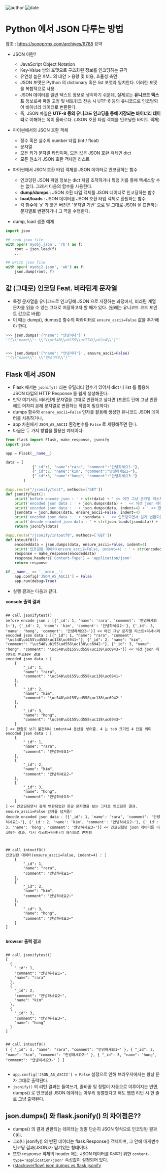 
![author](https://img.shields.io/badge/author-daesungRa-lightgray.svg?style=flat-square)
![date](https://img.shields.io/badge/date-190508-lightgray.svg?style=flat-square)

# Python 에서 JSON 다루는 방법

참조 : https://soooprmx.com/archives/6788 요약

- JSON 이란?
    * JavaScript Object Notation
    * Key-Value 쌍의 포맷으로 구조화된 정보를 인코딩하는 규격
    * 유연성 높은 XML 의 대안 > 용량 및 비용, 효율성 측면
    * JSON 포맷은 Python 의 dictionary 혹은 list 포맷과 일치한다. 이러한 포맷을 복합적으로 사용
    * JSON 데이터를 일반 텍스트 정보로 생각하기 쉬운데, 실제로는 **유니코드 텍스트** 정보로써 파일 고정 및 네트워크 전송 시 UTF-8 등의 유니코드로 인코딩되어 바이너리 데이터로 변환된다.
    * 즉, JSON 파일은 **UTF-8 등의 유니코드 인코딩을 통해 저장되는 바이너리 데이터**로 이해하는 쪽이 올바르다. (JSON 호환 타입 객체를 인코딩한 바이트 객체)

- 파이썬에서의 JSON 호환 객체
    * 정수 혹은 실수의 number 타입 (int / float)
    * 문자열
    * 모든 키가 문자열 타입이며, 모든 값은 JSON 호환 객체인 dict
    * 모든 원소가 JSON 호환 객체인 리스트

- 파이썬에서 JSON 호환 타입 객체를 JSON 데이터로 인코딩하는 함수
    * 인코딩된 JSON 파일 정보는 dict 처럼 조작하거나 특정 키를 통해 액세스할 수는 없다. 그래서 다음의 함수를 사용한다.
    * **dump/dumps** : JSON 호환 타입 객체를 JSON 데이터로 인코딩하는 함수
    * **load/loads** : JSON 데이터를 JSON 호환 타입 객체로 환원하는 함수
    * 각 함수에 's' 가 붙은 버전은 '문자열 기반' 으로 말 그대로 JSON 을 표현하는 문자열로 변환하거나 그 역을 수행한다.

- dump, load 샘플 예제

```python
import json

## read json file
with open('myobj.json', 'rb') as f:
    root = json.load(f)
    ...

## writh json file
with open('myobj2.json', 'wb') as f:
    json.dump(root, f)
```

## 값 (그대로) 인코딩 Feat. 비라틴계 문자열

- 특정 문자열을 유니코드로 인코딩해 JSON 으로 저장하는 과정에서, 비라틴 계열 문자를 읽을 수 있는 그대로 저장하고자 할 때가 있다. (원래는 유니코드 코드 포인트 값으로 바뀜)
- 이 때는 dump(), dumps() 함수의 파라미터로 ```ensure_ascii=False``` 값을 추가해야 한다.

```python
>>> json.dumps('{"name": "안녕이다"}')                       
'"{\\"name\\": \\"\\uc548\\ub155\\uc774\\ub2e4\\"}"' 


>>> json.dumps('{"name": "안녕이다"}', ensure_ascii=False)   
'"{\\"name\\": \\"안녕이다\\"}"'
```

## Flask 에서 JSON

- Flask 에서는 ```jsonify()``` 라는 유틸리티 함수가 있어서 dict 나 list 를 활용해 JSON 타입의 HTTP Response 를 쉽게 생성해준다.
- 만약 여기서도 비라틴계 문자열을 그대로 반환하고 싶다면 (프론트 단에 그냥 반환해도 어차피 본래 문자열로 변환하는 작업이 필요하다)
- dumps 함수와 ```ensure_ascii=False``` 인자를 활용해 생성한 유니코드 JSON 데이터를 사용하거나,
- app 차원에서 ```JSON_AS_ASCII``` 환경변수를 ```False``` 로 세팅해주면 된다.
- 다음은 두 가지 방법을 활용한 예제이다.

```python
from flask import Flask, make_response, jsonify
import json

app = Flask(__name__)

data = [
            {"_id":1, "name":"rara", "comment":"안녕하세요1~"},
            {"_id":2, "name":"kim", "comment":"안녕하세요2~"},
            {"_id":3, "name":"hong", "comment":"안녕하세요3~"}
        ]

@app.route("/jsonify/test", methods=['GET'])
def jsonifyTest():
    print('before encode json : ' + str(data) + ' << 이건 그냥 문자열 리스트+딕셔너리')
    print('encoded json data : ' + json.dumps(data) + ' << 이건 json 데이터로 인코딩된 결과')
    print('encoded json data : ' + json.dumps(data, indent=4) + ' << 한줄로 보기 불편하니 indent=4 옵션을 넣어줌. 4 는 tab 크기인 4 칸을 의미')
    jsondata = json.dumps(data, ensure_ascii=False, indent=4)
    print('encoded json data : ' + jsondata + ' << 인코딩되면서 길게 변환되었던 한글 문자열을 보는 그대로 인코딩한 결과. ensure_ascii=False 인자를 넘겨줌!')
    print('decode encoded json data : ' + str(json.loads(jsondata)) + ' << 인코딩했던 json 데이터를 디코딩한 결과. 다시 리스트+딕셔너리 형식으로 변환됨')
    return jsonify(data)

@app.route("/jsonify/intoutf8", methods=['GET'])
def intoutf8():
    encodeddata = json.dumps(data, ensure_ascii=False, indent=4)
    print('인코딩된 데이터(ensure_ascii=False, indent=4) : ' + str(encodeddata))
    response = make_response(encodeddata)
    response.headers['Content-Type'] = 'application/json'
    return response

if __name__ == '__main__':
    app.config['JSON_AS_ASCII'] = False
    app.run(debug=True)
```

- 실행 결과는 다음과 같다.

**console 출력 결과**
```text

## call jsonifytest()
before encode json : [{'_id': 1, 'name': 'rara', 'comment': '안녕하세요1~'}, {'_id': 2, 'name': 'kim', 'comment': '안녕하세요2~'}, {'_id': 3, 'name': 'hong', 'comment': '안녕하세요3~'}] << 이건 그냥 문자열 리스트+딕셔너리
encoded json data : [{"_id": 1, "name": "rara", "comment": "\uc548\ub155\ud558\uc138\uc6941~"}, {"_id": 2, "name": "kim", "comment": "\uc548\ub155\ud558\uc138\uc6942~"}, {"_id": 3, "name": "hong", "comment": "\uc548\ub155\ud558\uc138\uc6943~"}] << 이건 json 데이터로 인코딩된 결과
encoded json data : [
    {
        "_id": 1,
        "name": "rara",
        "comment": "\uc548\ub155\ud558\uc138\uc6941~"
    },
    {
        "_id": 2,
        "name": "kim",
        "comment": "\uc548\ub155\ud558\uc138\uc6942~"
    },
    {
        "_id": 3,
        "name": "hong",
        "comment": "\uc548\ub155\ud558\uc138\uc6943~"
    }
] << 한줄로 보기 불편하니 indent=4 옵션을 넣어줌. 4 는 tab 크기인 4 칸을 의미
encoded json data : [
    {
        "_id": 1,
        "name": "rara",
        "comment": "안녕하세요1~"
    },
    {
        "_id": 2,
        "name": "kim",
        "comment": "안녕하세요2~"
    },
    {
        "_id": 3,
        "name": "hong",
        "comment": "안녕하세요3~"
    }
] << 인코딩되면서 길게 변환되었던 한글 문자열을 보는 그대로 인코딩한 결과. ensure_ascii=False 인자를 넘겨줌!
decode encoded json data : [{'_id': 1, 'name': 'rara', 'comment': '안녕하세요1~'}, {'_id': 2, 'name': 'kim', 'comment': '안녕하세요2~'}, {'_id': 3, 'name': 'hong', 'comment': '안녕하세요3~'}] << 인코딩했던 json 데이터를 디코딩한 결과. 다시 리스트+딕셔너리 형식으로 변환됨



## call intoutf8()
인코딩된 데이터(ensure_ascii=False, indent=4) : [
    {
        "_id": 1,
        "name": "rara",
        "comment": "안녕하세요1~"
    },
    {
        "_id": 2,
        "name": "kim",
        "comment": "안녕하세요2~"
    },
    {
        "_id": 3,
        "name": "hong",
        "comment": "안녕하세요3~"
    }
]


```

**browser 출력 결과**
```text

## call jsonifytest()
[
  {
    "_id": 1, 
    "comment": "안녕하세요1~", 
    "name": "rara"
  }, 
  {
    "_id": 2, 
    "comment": "안녕하세요2~", 
    "name": "kim"
  }, 
  {
    "_id": 3, 
    "comment": "안녕하세요3~", 
    "name": "hong"
  }
]


## call intoutf8() 
[ { "_id": 1, "name": "rara", "comment": "안녕하세요1~" }, { "_id": 2, "name": "kim", "comment": "안녕하세요2~" }, { "_id": 3, "name": "hong", "comment": "안녕하세요3~" } ]


```

- ```app.config['JSON_AS_ASCII'] = False``` 설정으로 인해 브라우저에서는 항상 문자 그대로 출력된다.
- ```jsonify()``` 의 리턴 결과는 들여쓰기, 줄바꿈 및 정렬이 자동으로 이루어지는 반면, dumps() 로 인코딩된 JSON 데이터는 아무리 정렬했다고 해도 웹앱 리턴 시 한 줄로 그냥 출력된다. 

## json.dumps() 와 flask.jsonify() 의 차이점은??

- dumps() 의 결과 반환되는 데이터는 정말 단순히 JSON 형식으로 인코딩된 결과이다.
- 그러나 jsonify() 의 반환 데이터는 flask.Response() 객체이며, 그 안에 매개변수 인코딩 결과(JSON)가 담겨있는 형태이다.
- 또한 response 객체의 header 에는 JSON 데이터를 다루기 위한 ```content-type='application/json'``` 속성값이 설정되어 있다.
- [(stackoverflow) json.dumps vs flask.jsonify](https://stackoverflow.com/questions/7907596/json-dumps-vs-flask-jsonify)



